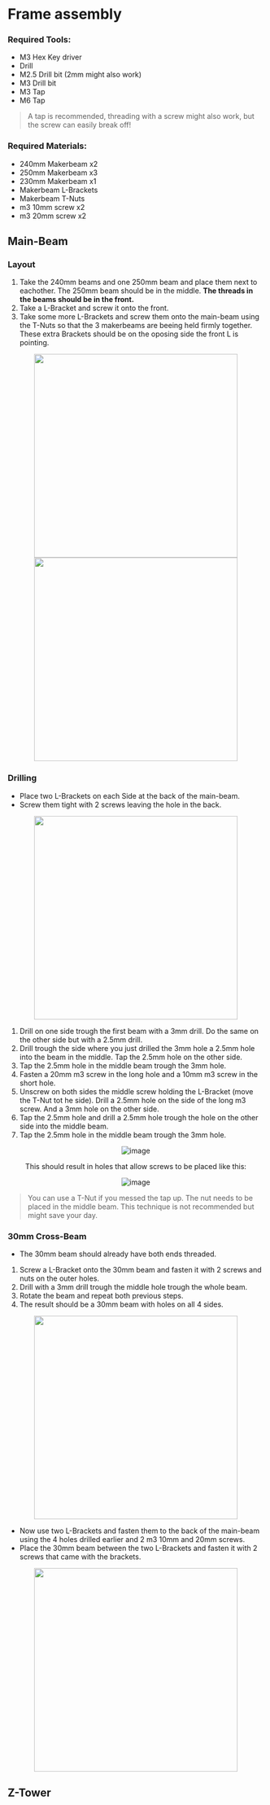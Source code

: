 # Frame assembly

### Required Tools:
- M3 Hex Key driver
- Drill
- M2.5 Drill bit (2mm might also work)
- M3 Drill bit
- M3 Tap
- M6 Tap

> A tap is recommended, threading with a screw might also work, but the screw can easily break off!

### Required Materials:
- 240mm Makerbeam x2
- 250mm Makerbeam x3
- 230mm Makerbeam x1
- Makerbeam L-Brackets
- Makerbeam T-Nuts
- m3 10mm screw x2
- m3 20mm screw x2

## Main-Beam

### Layout

1. Take the 240mm beams and one 250mm beam and place them next to eachother. The 250mm beam should be in the middle. **The threads in the beams should be in the front.**
2. Take a L-Bracket and screw it onto the front.
3. Take some more L-Brackets and screw them onto the main-beam using the T-Nuts so that the 3 makerbeams are beeing held firmly together. These extra Brackets should be on the oposing side the front L is pointing.

<div align="center">
  <img src="https://user-images.githubusercontent.com/35639879/227791708-5830c9cb-d10d-4282-b482-ca99c85a4961.png" height="400">
  <img src="https://user-images.githubusercontent.com/35639879/227791713-e9787c4f-f4fc-4474-a30e-a12baacfb3b0.png" height="400">
</div>

### Drilling

- Place two L-Brackets on each Side at the back of the main-beam.
- Screw them tight with 2 screws leaving the hole in the back.

<div align="center">

  <img src="https://user-images.githubusercontent.com/35639879/227793810-d42f6eea-ec58-4032-a626-c07d724a7548.jpg" height="400">

</div>
  
1. Drill on one side trough the first beam with a 3mm drill. Do the same on the other side but with a 2.5mm drill.
2. Drill trough the side where you just drilled the 3mm hole a 2.5mm hole into the beam in the middle. Tap the 2.5mm hole on the other side.
3. Tap the 2.5mm hole in the middle beam trough the 3mm hole.
4. Fasten a 20mm m3 screw in the long hole and a 10mm m3 screw in the short hole.
5. Unscrew on both sides the middle screw holding the L-Bracket (move the T-Nut tot he side). Drill a 2.5mm hole on the side of the long m3 screw. And a 3mm hole on the other side.
6. Tap the 2.5mm hole and drill a 2.5mm hole trough the hole on the other side into the middle beam.
7. Tap the 2.5mm hole in the middle beam trough the 3mm hole.

<div align="center">
  
  ![image](https://user-images.githubusercontent.com/35639879/227796811-fa0de517-8a40-4b5a-91ac-5f5694ad2d5d.png)

  This should result in holes that allow screws to be placed like this:
  
  ![image](https://user-images.githubusercontent.com/35639879/227796844-10cc051e-9c46-48c7-bfb7-7416d8ca10dd.png)

</div>

> You can use a T-Nut if you messed the tap up. The nut needs to be placed in the middle beam. This technique is not recommended but might save your day.

### 30mm Cross-Beam

- The 30mm beam should already have both ends threaded.

1. Screw a L-Bracket onto the 30mm beam and fasten it with 2 screws and nuts on the outer holes.
2. Drill with a 3mm drill trough the middle hole trough the whole beam.
3. Rotate the beam and repeat both previous steps.
4. The result should be a 30mm beam with holes on all 4 sides.

<div align="center">
  <img src="https://user-images.githubusercontent.com/35639879/227794954-92cb48e3-475a-4265-85bb-c55a068f45c8.png" height="400">
</div>

- Now use two L-Brackets and fasten them to the back of the main-beam using the 4 holes drilled earlier and 2 m3 10mm and 20mm screws.
- Place the 30mm beam between the two L-Brackets and fasten it with 2 screws that came with the brackets.

<div align="center">
  <img src="https://user-images.githubusercontent.com/35639879/227796448-f7ed5343-596a-4e8e-a09c-6c150ed677fd.png" height="400">
</div>

## Z-Tower
